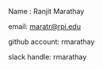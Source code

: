 
Name : Ranjit Marathay

email: maratr@rpi.edu

github account: rmarathay

slack handle: rmarathay

